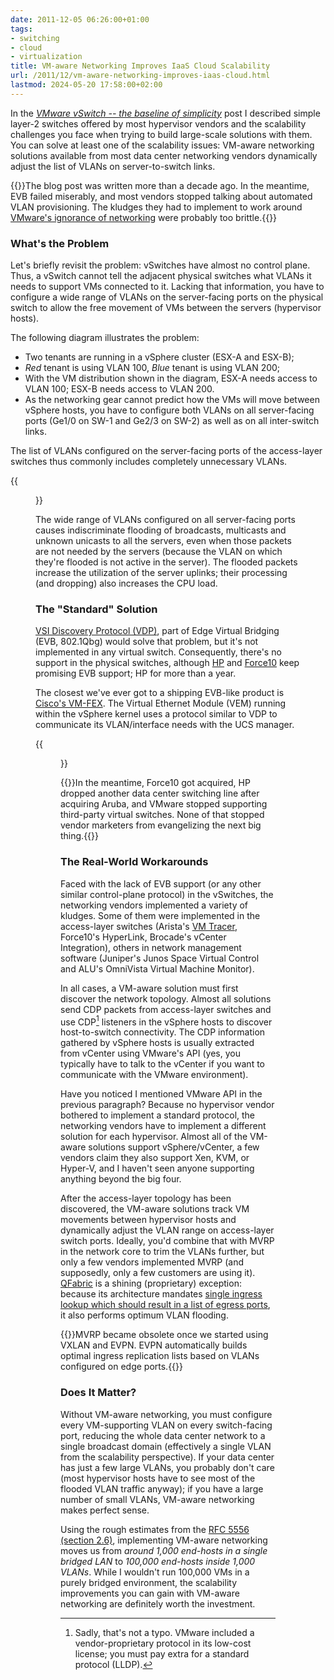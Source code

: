 ```yaml
---
date: 2011-12-05 06:26:00+01:00
tags:
- switching
- cloud
- virtualization
title: VM-aware Networking Improves IaaS Cloud Scalability
url: /2011/12/vm-aware-networking-improves-iaas-cloud.html
lastmod: 2024-05-20 17:58:00+02:00
---
```

In the [*VMware vSwitch -- the baseline of simplicity*](https://blog.ipspace.net/2011/12/vmware-vswitch-baseline-of-simplicity.html) post I described simple layer-2 switches offered by most hypervisor vendors and the scalability challenges you face when trying to build large-scale solutions with them. You can solve at least one of the scalability issues: VM-aware networking solutions available from most data center networking vendors dynamically adjust the list of VLANs on server-to-switch links.
<!--more-->
{{<note warn>}}The blog post was written more than a decade ago. In the meantime, EVB failed miserably, and most vendors stopped talking about automated VLAN provisioning. The kludges they had to implement to work around [VMware's ignorance of networking](https://blog.ipspace.net/2019/10/the-cost-of-disruptiveness-and.html) were probably too brittle.{{</note>}}

### What's the Problem

Let's briefly revisit the problem: vSwitches have almost no control plane. Thus, a vSwitch cannot tell the adjacent physical switches what VLANs it needs to support VMs connected to it. Lacking that information, you have to configure a wide range of VLANs on the server-facing ports on the physical switch to allow the free movement of VMs between the servers (hypervisor hosts).

The following diagram illustrates the problem:

-   Two tenants are running in a vSphere cluster (ESX-A and ESX-B);
-   *Red* tenant is using VLAN 100, *Blue* tenant is using VLAN 200;
-   With the VM distribution shown in the diagram, ESX-A needs access to VLAN 100; ESX-B needs access to VLAN 200.
-   As the networking gear cannot predict how the VMs will move between vSphere hosts, you have to configure both VLANs on all server-facing ports (Ge1/0 on SW-1 and Ge2/3 on SW-2) as well as on all inter-switch links.

The list of VLANs configured on the server-facing ports of the access-layer switches thus commonly includes completely unnecessary VLANs.

{{<figure src="/2011/12/s320-VLANRange.png" caption="Every VLAN is configured on every server-facing port">}}

The wide range of VLANs configured on all server-facing ports causes indiscriminate flooding of broadcasts, multicasts and unknown unicasts to all the servers, even when those packets are not needed by the servers (because the VLAN on which they're flooded is not active in the server). The flooded packets increase the utilization of the server uplinks; their processing (and dropping) also increases the CPU load.

### The "Standard" Solution

[VSI Discovery Protocol (VDP)](https://blog.ipspace.net/2011/05/edge-virtual-bridging-evb-8021qbg-eases.html), part of Edge Virtual Bridging (EVB, 802.1Qbg) would solve that problem, but it's not implemented in any virtual switch. Consequently, there's no support in the physical switches, although [HP](http://h30499.www3.hp.com/hpeb/attachments/hpeb/bladesblog00/130/1/VEPA-EVB%20Industry%20Whitepaper.pdf) and [Force10](https://blog.ipspace.net/2011/04/new-data-center-switches-from-force10.html) keep promising EVB support; HP for more than a year.

The closest we've ever got to a shipping EVB-like product is [Cisco's VM-FEX](https://blog.ipspace.net/2011/08/vm-fex-how-convoluted-can-you-get.html). The Virtual Ethernet Module (VEM) running within the vSphere kernel uses a protocol similar to VDP to communicate its VLAN/interface needs with the UCS manager.

{{<figure src="/2011/12/s320-Lochnessmonster.jpg" href="http://en.wikipedia.org/wiki/Loch_Ness_Monster" caption="More people have seen Nessie than an EVB-compliant vSwitch">}}

{{<note info>}}In the meantime, Force10 got acquired, HP dropped another data center switching line after acquiring Aruba, and VMware stopped supporting third-party virtual switches. None of that stopped vendor marketers from evangelizing the next big thing.{{</note>}}

### The Real-World Workarounds

Faced with the lack of EVB support (or any other similar control-plane protocol) in the vSwitches, the networking vendors implemented a variety of kludges. Some of them were implemented in the access-layer switches (Arista's [VM Tracer](https://blog.ipspace.net/2011/06/automatic-edge-vlan-provisioning-with.html), Force10's HyperLink, Brocade's vCenter Integration), others in network management software (Juniper's Junos Space Virtual Control and ALU's OmniVista Virtual Machine Monitor).

In all cases, a VM-aware solution must first discover the network topology. Almost all solutions send CDP packets from access-layer switches and use CDP[^CDP] listeners in the vSphere hosts to discover host-to-switch connectivity. The CDP information gathered by vSphere hosts is usually extracted from vCenter using VMware's API (yes, you typically have to talk to the vCenter if you want to communicate with the VMware environment).

[^CDP]: Sadly, that's not a typo. VMware included a vendor-proprietary protocol in its low-cost license; you must pay extra for a standard protocol (LLDP).

Have you noticed I mentioned VMware API in the previous paragraph? Because no hypervisor vendor bothered to implement a standard protocol, the networking vendors have to implement a different solution for each hypervisor. Almost all of the VM-aware solutions support vSphere/vCenter, a few vendors claim they also support Xen, KVM, or Hyper-V, and I haven't seen anyone supporting anything beyond the big four.

After the access-layer topology has been discovered, the VM-aware solutions track VM movements between hypervisor hosts and dynamically adjust the VLAN range on access-layer switch ports. Ideally, you'd combine that with MVRP in the network core to trim the VLANs further, but only a few vendors implemented MVRP (and supposedly, only a few customers are using it). [QFabric](https://blog.ipspace.net/search?q=qfabric) is a shining (proprietary) exception: because its architecture mandates [single ingress lookup which should result in a list of egress ports](https://blog.ipspace.net/2011/09/qfabric-part-3-forwarding.html), it also performs optimum VLAN flooding.

{{<note info>}}MVRP became obsolete once we started using VXLAN and EVPN. EVPN automatically builds optimal ingress replication lists based on VLANs configured on edge ports.{{</note>}}

### Does It Matter?

Without VM-aware networking, you must configure every VM-supporting VLAN on every switch-facing port, reducing the whole data center network to a single broadcast domain (effectively a single VLAN from the scalability perspective). If your data center has just a few large VLANs, you probably don't care (most hypervisor hosts have to see most of the flooded VLAN traffic anyway); if you have a large number of small VLANs, VM-aware networking makes perfect sense.

Using the rough estimates from the [RFC 5556 (section 2.6)](http://tools.ietf.org/html/rfc5556#section-2.6), implementing VM-aware networking moves us from *around 1,000 end-hosts in a single bridged LAN* to *100,000 end-hosts inside 1,000 VLANs*. While I wouldn't run 100,000 VMs in a purely bridged environment, the scalability improvements you can gain with VM-aware networking are definitely worth the investment.
